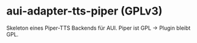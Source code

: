# aui-adapter-tts-piper (GPLv3)

Skeleton eines Piper-TTS Backends für AUI. Piper ist GPL → Plugin bleibt GPL.
